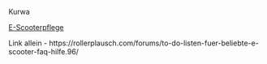 Kurwa

[E\-Scooterpflege](https://rollerplausch.com/forums/to-do-listen-fuer-beliebte-e-scooter-faq-hilfe.96/)

Link allein - https://rollerplausch\.com/forums/to\-do\-listen\-fuer\-beliebte\-e\-scooter\-faq\-hilfe\.96/
